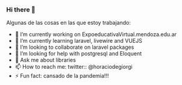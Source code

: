 ### Hi there 👋

<!--
**horaciod/horaciod** is a ✨ _special_ ✨ repository because its `README.md` (this file) appears on your GitHub profile.
-->
Algunas de las cosas en las que estoy trabajando:

- 🔭 I’m currently working on ExpoeducativaVirtual.mendoza.edu.ar
- 🌱 I’m currently learning laravel, livewire and VUEJS
- 👯 I’m looking to collaborate on laravel packages
- 🤔 I’m looking for help with postgresql and Eloquent
- 💬 Ask me about libraries 
- 📫 How to reach me: twitter::  @horaciodegiorgi
- ⚡ Fun fact: cansado de la pandemia!!!

